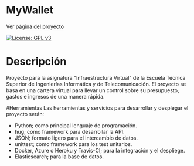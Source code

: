 # MyWallet
Ver [página del proyecto](https://adriordi.github.io/proyectoIV/)

[![License: GPL v3](https://img.shields.io/badge/License-GPL%20v3-blue.svg)](https://github.com/antonioJ95/ProyectoIV/blob/master/LICENSE)

# Descripción
Proyecto para la asignatura "Infraestructura Virtual" de la Escuela Técnica Superior de Ingenierías Informática y de Telecomunicación.
El proyecto se basa en una cartera virtual para llevar un control sobre su presupuesto, gastos e ingresos de una manera rápida.

#Herramientas
Las herramientas y servicios para desarrollar y desplegar el proyecto serán:

* Python; como principal lenguaje de programación.
* hug; como framework para desarrollar la API.
* JSON; formato ligero para el intercambio de datos.
* unittest; como framework para los test unitarios.
* Docker, Azure o Heroku y Travis-CI; para la integración y el despliege.
* Elasticsearch; para la base de datos. 
